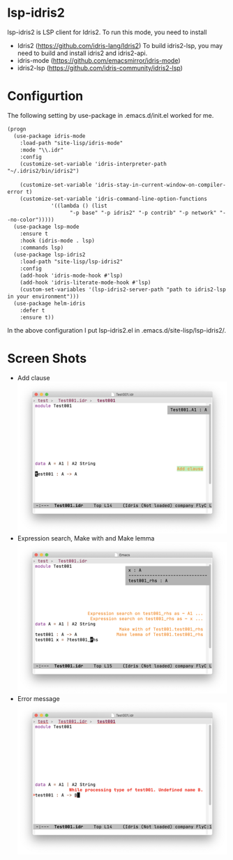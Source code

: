 # lsp-idris2

lsp-idris2 is LSP client for Idris2.
To run this mode, you need to install 
- Idris2 (https://github.com/idris-lang/Idris2)
 To build idris2-lsp, you may need to build and install idris2 and idris2-api.
- idris-mode (https://github.com/emacsmirror/idris-mode)
- idris2-lsp (https://github.com/idris-community/idris2-lsp)


# Configurtion

The following setting by use-package in .emacs.d/init.el worked for me.

```
(progn
  (use-package idris-mode
    :load-path "site-lisp/idris-mode"
    :mode "\\.idr"
    :config
    (customize-set-variable 'idris-interpreter-path "~/.idris2/bin/idris2")
    
    (customize-set-variable 'idris-stay-in-current-window-on-compiler-error t)
    (customize-set-variable 'idris-command-line-option-functions
			  '((lambda () (list
					"-p base" "-p idris2" "-p contrib" "-p network" "--no-color")))))
  (use-package lsp-mode
    :ensure t
    :hook (idris-mode . lsp)
    :commands lsp)
  (use-package lsp-idris2
    :load-path "site-lisp/lsp-idris2"
    :config
    (add-hook 'idris-mode-hook #'lsp)
    (add-hook 'idris-literate-mode-hook #'lsp)
    (custom-set-variables '(lsp-idris2-server-path "path to idris2-lsp in your environment")))
  (use-package helm-idris
    :defer t
    :ensure t))
```

In the above configuration I put lsp-idris2.el in .emacs.d/site-lisp/lsp-idris2/.

# Screen Shots
- Add clause
![Quickfixes](images/quickfix001.png)
- Expression search, Make with and Make lemma
![Quickfixes](images/quickfix002.png)
- Error message
![Quickfixes](images/error.png)
